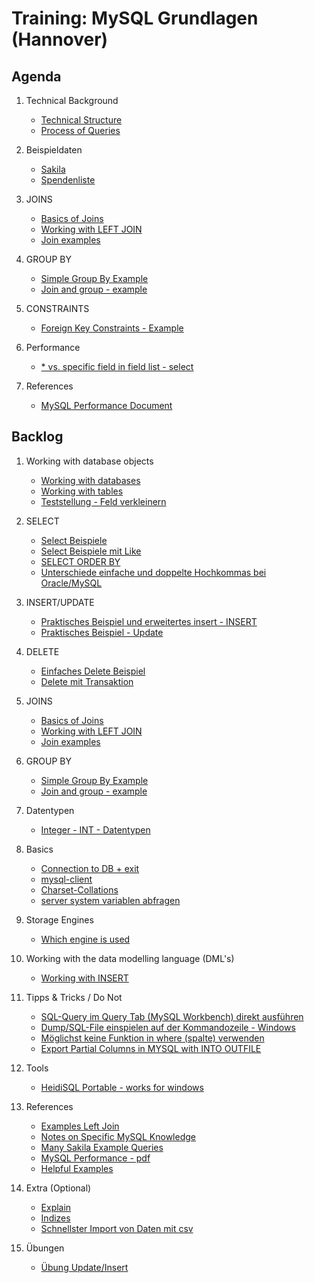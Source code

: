 # Training: MySQL Grundlagen (Hannover)

## Agenda 

  1. Technical Background 
     * [Technical Structure](/technical-background/basics.md)
     * [Process of Queries](/performance/mysql-server-architecture.md)

  1. Beispieldaten 
     * [Sakila](sakila.md)
     * [Spendenliste](setup-training-data-contributions.md)

  1. JOINS 
     * [Basics of Joins](joins/overview.md) 
     * [Working with LEFT JOIN](/joins/left-join.md)
     * [Join examples](/joins/join-examples.md)

  1. GROUP BY
     * [Simple Group By Example](group-by-example.md)
     * [Join and group - example](/joins/join-and-group.md)

  1. CONSTRAINTS
     * [Foreign Key Constraints - Example](foreign-key-constraints.md) 

  1. Performance 
     * [* vs. specific field in field list - select](performance/all-vs-field.md)

  1. References 
     * [MySQL Performance Document](https://schulung.t3isp.de/documents/pdfs/mysql/mysql-performance.pdf)

## Backlog 

  1. Working with database objects 
     * [Working with databases](/database-objects/databases.md) 
     * [Working with tables](/database-objects/tables.md) 
     * [Teststellung - Feld verkleinern](/database-objects/tables-smaller-column.md)
 
  1. SELECT 
     * [Select Beispiele](table-select.md) 
     * [Select Beispiele mit Like](select-like.md)
     * [SELECT ORDER BY](select-order-by.md)
     * [Unterschiede einfache und doppelte Hochkommas bei Oracle/MySQL](unterschiede-hochkommas-mysql-oracle.md)
 
  1. INSERT/UPDATE
     * [Praktisches Beispiel und erweitertes insert - INSERT](insert.md) 
     * [Praktisches Beispiel - Update](update.md) 
 
  1. DELETE 
     * [Einfaches Delete Beispiel](delete-example.md)
     * [Delete mit Transaktion](delete-transaktion.md)

  1. JOINS 
     * [Basics of Joins](joins/overview.md) 
     * [Working with LEFT JOIN](/joins/left-join.md)
     * [Join examples](/joins/join-examples.md)

  1. GROUP BY
     * [Simple Group By Example](group-by-example.md)
     * [Join and group - example](/joins/join-and-group.md)

  1. Datentypen 
     * [Integer - INT - Datentypen](int.md)
 
  1. Basics 
     * [Connection to DB + exit](/basics/connection-db.md) 
     * [mysql-client](mysql-client.md) 
     * [Charset-Collations](basic/charset-collation.md)
     * [server system variablen abfragen](server-system-variables.md) 
     
  1. Storage Engines 
     * [Which engine is used](storage-engine-used.md) 
     
  1. Working with the data modelling language (DML's)
     * [Working with INSERT](/data-modelling-commands/insert.md)
    
  1. Tipps & Tricks / Do Not 
     * [SQL-Query im Query Tab (MySQL Workbench) direkt ausführen](workbench-strg-enter.md)
     * [Dump/SQL-File einspielen auf der Kommandozeile - Windows](mysql-windows-sql-import.md)
     * [Möglichst keine Funktion in where (spalte) verwenden](mysq1-no-function-in-where.md)
     * [Export Partial Columns in MYSQL with INTO OUTFILE](mysql-select-into-outfile.md)
    
  1. Tools 
     * [HeidiSQL Portable - works for windows](https://www.heidisql.com/download.php?download=portable-64)
  
  1. References 
     * [Examples Left Join](https://www.quackit.com/mysql/examples/mysql_left_join.cfm)
     * [Notes on Specific MySQL Knowledge](https://www.burnison.ca/notes)
     * [Many Sakila Example Queries](https://github.com/ashok-bidani/MySQL-Sakila-queries-and-joins)
     * [MySQL Performance - pdf](https://schulung.t3isp.de/documents/pdfs/mysql/mysql-performance.pdf)
     * [Helpful Examples](https://www.quackit.com/mysql/examples/mysql_group_by_clause.cfm)
     
  1. Extra (Optional)
     * [Explain](explain.md) 
     * [Indizes](indexes.md)
     * [Schnellster Import von Daten mit csv](/tricks/load-data-infile.md)

  1. Übungen 
     * [Übung Update/Insert](uebung-insert-update.md)

  
